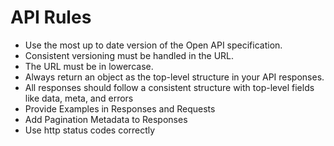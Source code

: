 # API Rules

- Use the most up to date version of the Open API specification.
- Consistent versioning must be handled in the URL.
- The URL must be in lowercase.
- Always return an object as the top-level structure in your API responses.
- All responses should follow a consistent structure with top-level fields like data, meta, and errors
- Provide Examples in Responses and Requests
- Add Pagination Metadata to Responses
- Use http status codes correctly
